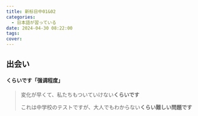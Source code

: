 ```yaml
---
title: 新标日中01&02
categories:
  - 日本語が習っている
date: 2024-04-30 08:22:00
tags:
cover:
---
```


## 出会い

#### くらいです「强调程度」

> 変化が早くて、私たちもついていけない**くらいです**
>
> これは中学校のテストですが、大人でもわからない**くらい難しい問題です**

